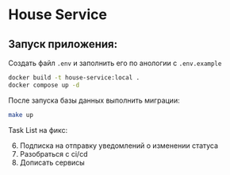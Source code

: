 # House Service

## Запуск приложения:

Создать файл `.env` и заполнить его по анологии с `.env.example`

```bash
docker build -t house-service:local .
docker compose up -d
```

После запуска базы данных выполнить миграции:

```bash
make up
```

Task List на фикс:

6. Подписка на отправку уведомлений о изменении статуса
7. Разобраться с ci/cd
8. Дописать сервисы
